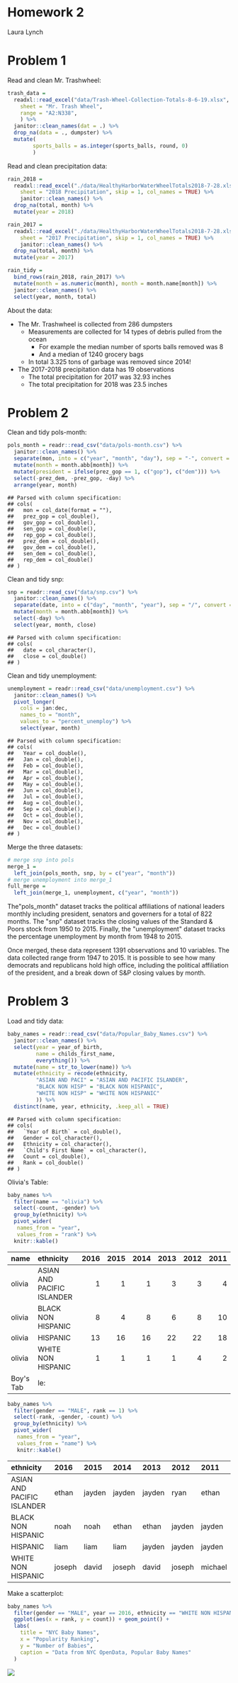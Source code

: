 Homework 2
================
Laura Lynch

Problem 1
=========

Read and clean Mr. Trashwheel:

``` r
trash_data = 
  readxl::read_excel("data/Trash-Wheel-Collection-Totals-8-6-19.xlsx",
    sheet = "Mr. Trash Wheel",
    range = "A2:N338",
    ) %>% 
  janitor::clean_names(dat = .) %>% 
  drop_na(data = ., dumpster) %>% 
  mutate( 
        sports_balls = as.integer(sports_balls, round, 0)
        )
```

Read and clean precipitation data:

``` r
rain_2018 = 
  readxl::read_excel("./data/HealthyHarborWaterWheelTotals2018-7-28.xlsx",
    sheet = "2018 Precipitation", skip = 1, col_names = TRUE) %>%
    janitor::clean_names() %>%
  drop_na(total, month) %>%
  mutate(year = 2018)

rain_2017 = 
  readxl::read_excel("./data/HealthyHarborWaterWheelTotals2018-7-28.xlsx",
    sheet = "2017 Precipitation", skip = 1, col_names = TRUE) %>%
    janitor::clean_names() %>%
  drop_na(total, month) %>%
  mutate(year = 2017)

rain_tidy = 
  bind_rows(rain_2018, rain_2017) %>%
  mutate(month = as.numeric(month), month = month.name[month]) %>%
  janitor::clean_names() %>%
  select(year, month, total) 
```

About the data:

-   The Mr. Trashwheel is collected from 286 dumpsters
    -   Measurements are collected for 14 types of debris pulled from the ocean
        -   For example the median number of sports balls removed was 8
        -   And a median of 1240 grocery bags
    -   In total 3.325 tons of garbage was removed since 2014!
-   The 2017-2018 precipitation data has 19 observations
    -   The total precipitation for 2017 was 32.93 inches
    -   The total precipitation for 2018 was 23.5 inches

Problem 2
=========

Clean and tidy pols-month:

``` r
pols_month = readr::read_csv("data/pols-month.csv") %>%
  janitor::clean_names() %>%
  separate(mon, into = c("year", "month", "day"), sep = "-", convert = TRUE) %>%
  mutate(month = month.abb[month]) %>%
  mutate(president = ifelse(prez_gop == 1, c("gop"), c("dem"))) %>%
  select(-prez_dem, -prez_gop, -day) %>%
  arrange(year, month)
```

    ## Parsed with column specification:
    ## cols(
    ##   mon = col_date(format = ""),
    ##   prez_gop = col_double(),
    ##   gov_gop = col_double(),
    ##   sen_gop = col_double(),
    ##   rep_gop = col_double(),
    ##   prez_dem = col_double(),
    ##   gov_dem = col_double(),
    ##   sen_dem = col_double(),
    ##   rep_dem = col_double()
    ## )

Clean and tidy snp:

``` r
snp = readr::read_csv("data/snp.csv") %>%
  janitor::clean_names() %>%
  separate(date, into = c("day", "month", "year"), sep = "/", convert = TRUE) %>%
  mutate(month = month.abb[month]) %>%
  select(-day) %>%
  select(year, month, close)
```

    ## Parsed with column specification:
    ## cols(
    ##   date = col_character(),
    ##   close = col_double()
    ## )

Clean and tidy unemployment:

``` r
unemployment = readr::read_csv("data/unemployment.csv") %>%
  janitor::clean_names() %>%
  pivot_longer(
    cols = jan:dec, 
    names_to = "month", 
    values_to = "percent_unemploy") %>%
    select(year, month) 
```

    ## Parsed with column specification:
    ## cols(
    ##   Year = col_double(),
    ##   Jan = col_double(),
    ##   Feb = col_double(),
    ##   Mar = col_double(),
    ##   Apr = col_double(),
    ##   May = col_double(),
    ##   Jun = col_double(),
    ##   Jul = col_double(),
    ##   Aug = col_double(),
    ##   Sep = col_double(),
    ##   Oct = col_double(),
    ##   Nov = col_double(),
    ##   Dec = col_double()
    ## )

Merge the three datasets:

``` r
# merge snp into pols
merge_1 = 
  left_join(pols_month, snp, by = c("year", "month"))
# merge unemployment into merge_1
full_merge = 
  left_join(merge_1, unemployment, c("year", "month"))
```

The"pols\_month" dataset tracks the political affiliations of national leaders monthly including president, senators and governers for a total of 822 months. The "snp" dataset tracks the closing values of the Standard & Poors stock from 1950 to 2015. Finally, the "unemployment" dataset tracks the percentage unemployment by month from 1948 to 2015.

Once merged, these data represent 1391 observations and 10 variables. The data collected range frorm 1947 to 2015. It is possible to see how many democrats and republicans hold high office, including the political affiliation of the president, and a break down of S&P closing values by month.

Problem 3
=========

Load and tidy data:

``` r
baby_names = readr::read_csv("data/Popular_Baby_Names.csv") %>%
  janitor::clean_names() %>%
  select(year = year_of_birth, 
         name = childs_first_name, 
         everything()) %>%
  mutate(name = str_to_lower(name)) %>%
  mutate(ethnicity = recode(ethnicity, 
         "ASIAN AND PACI" = "ASIAN AND PACIFIC ISLANDER",
         "BLACK NON HISP" = "BLACK NON HISPANIC", 
         "WHITE NON HISP" = "WHITE NON HISPANIC" 
         )) %>%
  distinct(name, year, ethnicity, .keep_all = TRUE)
```

    ## Parsed with column specification:
    ## cols(
    ##   `Year of Birth` = col_double(),
    ##   Gender = col_character(),
    ##   Ethnicity = col_character(),
    ##   `Child's First Name` = col_character(),
    ##   Count = col_double(),
    ##   Rank = col_double()
    ## )

Olivia's Table:

``` r
baby_names %>% 
  filter(name == "olivia") %>%
  select(-count, -gender) %>%
  group_by(ethnicity) %>%
  pivot_wider(
   names_from = "year", 
   values_from = "rank") %>%
  knitr::kable() 
```

| name      | ethnicity                  |  2016|  2015|  2014|  2013|  2012|  2011|
|:----------|:---------------------------|-----:|-----:|-----:|-----:|-----:|-----:|
| olivia    | ASIAN AND PACIFIC ISLANDER |     1|     1|     1|     3|     3|     4|
| olivia    | BLACK NON HISPANIC         |     8|     4|     8|     6|     8|    10|
| olivia    | HISPANIC                   |    13|    16|    16|    22|    22|    18|
| olivia    | WHITE NON HISPANIC         |     1|     1|     1|     1|     4|     2|
| Boy's Tab | le:                        |      |      |      |      |      |      |

``` r
baby_names %>% 
  filter(gender == "MALE", rank == 1) %>%
  select(-rank, -gender, -count) %>%
  group_by(ethnicity) %>%
  pivot_wider(
   names_from = "year", 
   values_from = "name") %>%
   knitr::kable() 
```

| ethnicity                  | 2016   | 2015   | 2014   | 2013   | 2012   | 2011    |
|:---------------------------|:-------|:-------|:-------|:-------|:-------|:--------|
| ASIAN AND PACIFIC ISLANDER | ethan  | jayden | jayden | jayden | ryan   | ethan   |
| BLACK NON HISPANIC         | noah   | noah   | ethan  | ethan  | jayden | jayden  |
| HISPANIC                   | liam   | liam   | liam   | jayden | jayden | jayden  |
| WHITE NON HISPANIC         | joseph | david  | joseph | david  | joseph | michael |

Make a scatterplot:

``` r
baby_names %>%
  filter(gender == "MALE", year == 2016, ethnicity == "WHITE NON HISPANIC") %>%
  ggplot(aes(x = rank, y = count)) + geom_point() + 
  labs(
    title = "NYC Baby Names",
    x = "Popularity Ranking",
    y = "Number of Babies",
    caption = "Data from NYC OpenData, Popular Baby Names"
  )
```

![](p8105_hw2_ll3255_files/figure-markdown_github/unnamed-chunk-10-1.png)
